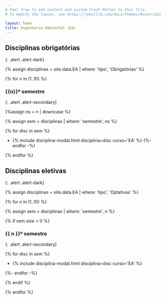 ```yaml
---
# Feel free to add content and custom Front Matter to this file.
# To modify the layout, see https://jekyllrb.com/docs/themes/#overriding-theme-defaults

layout: home
title: Engenharia Ambiental (EA)
---
```


## Disciplinas obrigatórias
{: .alert .alert-dark}

{% assign disciplinas = site.data.EA | where: 'tipo', 'Obrigatórias' %}

{% for n in (1..10) %}

### {{n}}º semestre
{: .alert .alert-secondary}

{%assign ns = n | downcase %}

{% assign sem = disciplinas | where: 'semestre', ns %}

{% for disc in sem %}
- {% include disciplina-modal.html disciplina=disc curso='EA' %}
{%- endfor -%}

{% endfor %}

## Disciplinas eletivas
{: .alert .alert-dark}

{% assign disciplinas = site.data.EA | where: 'tipo', 'Optativas' %}

{% for n in (1..10) %}

{% assign sem = disciplinas | where: 'semestre', n %}

{% if sem.size > 0 %}

### {{ n }}º semestre
{: .alert .alert-secondary}

{% for disc in sem %}

- {% include disciplina-modal.html disciplina=disc curso='EA' %}

{%- endfor -%}

{% endif %}

{% endfor %}
